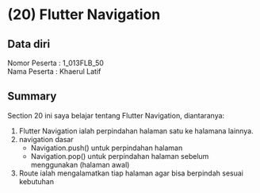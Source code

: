 # (20) Flutter Navigation
## Data diri 
Nomor Peserta : 1_013FLB_50  <br />
Nama Peserta : Khaerul Latif

## Summary 
Section 20 ini saya belajar tentang Flutter Navigation, diantaranya:
1. Flutter Navigation ialah perpindahan halaman satu ke halamana lainnya.
2. navigation dasar 
    - Navigation.push() untuk perpindahan halaman
    - Navigation.pop() untuk perpindahan halaman sebelum menggunakan (halaman awal)
3. Route ialah mengalamatkan tiap halaman agar bisa berpindah sesuai kebutuhan